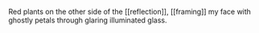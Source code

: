 Red plants on the other side of the [[reflection]], [[framing]] my face with ghostly petals through glaring illuminated glass.